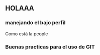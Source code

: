 ## HOLAAA


### manejando el bajo perfil
Como está la people 
### Buenas practicas para el uso de GIT